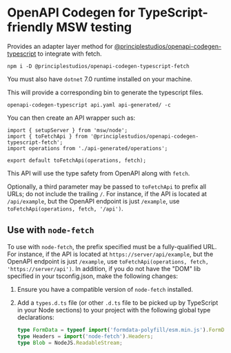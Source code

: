 # OpenAPI Codegen for TypeScript-friendly MSW testing

Provides an adapter layer method for
[@principlestudios/openapi-codegen-typescript][1] to integrate with fetch.

    npm i -D @principlestudios/openapi-codegen-typescript-fetch

You must also have `dotnet` 7.0 runtime installed on your machine.

This will provide a corresponding bin to generate the typescript files.

    openapi-codegen-typescript api.yaml api-generated/ -c

You can then create an API wrapper such as:

    import { setupServer } from 'msw/node';
    import { toFetchApi } from '@principlestudios/openapi-codegen-typescript-fetch';
    import operations from './api-generated/operations';

    export default toFetchApi(operations, fetch);

This API will use the type safety from OpenAPI along with `fetch`.

Optionally, a third parameter may be passed to `toFetchApi` to prefix all URLs; do not include the trailing `/`. For instance, if the API is located at `/api/example`, but the OpenAPI endpoint is just `/example`, use `toFetchApi(operations, fetch, '/api')`.

## Use with `node-fetch`

To use with `node-fetch`, the prefix specified must be a fully-qualified URL. For instance, if the API is located at `https://server/api/example`, but the OpenAPI endpoint is just `/example`, use `toFetchApi(operations, fetch, 'https://server/api')`. In addition, if you do not have the "DOM" lib specified in your tsconfig.json, make the following changes:

1. Ensure you have a compatible version of `node-fetch` installed.
2. Add a `types.d.ts` file (or other `.d.ts` file to be picked up by TypeScript in your Node sections) to your project with the following global type declarations:

    ```typescript
    type FormData = typeof import('formdata-polyfill/esm.min.js').FormData;
    type Headers = import('node-fetch').Headers;
    type Blob = NodeJS.ReadableStream;
    ```

[1]: https://www.npmjs.com/package/@principlestudios/openapi-codegen-typescript